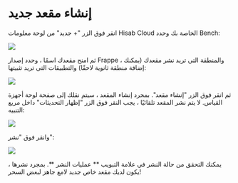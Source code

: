 # إنشاء مقعد جديد

انقر فوق الزر "+ جديد" من لوحة معلومات Hisab Cloud الخاصة بك وحدد Bench:

![](https://frappecloud.com/files/Screenshot%D9%AA202022-03-07%D9%AA20at%D9%AA206.45.07%D9%AA20PM.png)

ثم امنح مقعدك اسمًا ، وحدد إصدار Frappe ، والمنطقة التي تريد نشر مقعدك (يمكنك إضافة منطقة ثانوية لاحقًا) والتطبيقات التي تريد تثبيتها:

![](https://frappecloud.com/files/Screenshot%D9%AA202022-03-07%D9%AA20at%D9%AA207.04.15%D9%AA20PM.png)

ثم انقر فوق الزر "إنشاء مقعد". بمجرد إنشاء المقعد ، سيتم نقلك إلى صفحة لوحة أجهزة القياس. لا يتم نشر المقعد تلقائيًا ، يجب النقر فوق الزر "إظهار التحديثات" داخل مربع التنبيه:

![](https://frappecloud.com/files/Screenshot%D9%AA202022-03-07%D9%AA20at%D9%AA207.07.48%D9%AA20PM.png)

وانقر فوق "نشر":

![](https://frappecloud.com/files/Screenshot%D9%AA202022-03-07%D9%AA20at%D9%AA207.12.47%D9%AA20PM.png)

يمكنك التحقق من حالة النشر في علامة التبويب \*\* عمليات النشر \*\*. بمجرد نشرها ، يكون لديك مقعد خاص جديد لامع جاهز لبعض السحر!
